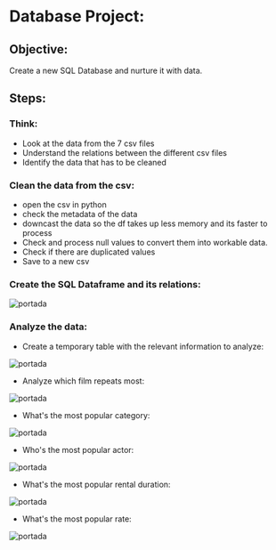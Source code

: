 # Database Project:

## Objective:

Create a new SQL Database and nurture it with data.


## Steps:

### Think:
- Look at the data from the 7 csv files
- Understand the relations between the different csv files
- Identify the data that has to be cleaned

### Clean the data from the csv:
- open the csv in python
- check the metadata of the data
- downcast the data so the df takes up less memory and its faster to process
- Check and process null values to convert them into workable data.
- Check if there are duplicated values
- Save to a new csv


### Create the SQL Dataframe and its relations:
![portada](https://github.com/mariamino/database_project/blob/main/img/esquema.png)

### Analyze the data:

- Create a temporary table with the relevant information to analyze:

![portada](https://github.com/mariamino/database_project/blob/main/img/temporary.png)


- Analyze which film repeats most:

![portada](https://github.com/mariamino/database_project/blob/main/img/repetition_titles.png)


- What's the most popular category:

![portada](https://github.com/mariamino/database_project/blob/main/img/category.png)


- Who's the most popular actor:

![portada](https://github.com/mariamino/database_project/blob/main/img/actor.png)


- What's the most popular rental duration:

![portada](https://github.com/mariamino/database_project/blob/main/img/rental.png)


- What's the most popular rate:

![portada](https://github.com/mariamino/database_project/blob/main/img/rate.png)

